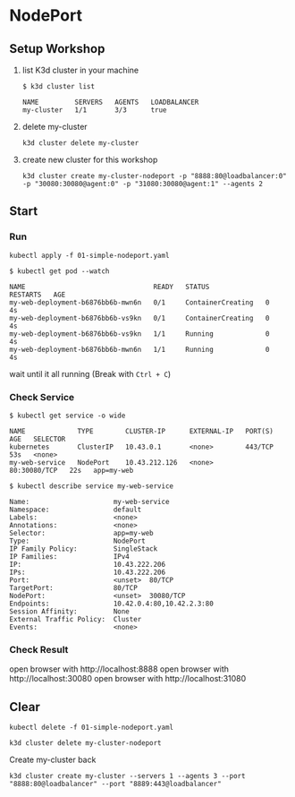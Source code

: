 # NodePort

## Setup Workshop

1. list K3d cluster in your machine

   ```shell
   $ k3d cluster list

   NAME         SERVERS   AGENTS   LOADBALANCER
   my-cluster   1/1       3/3      true
   ```

2. delete my-cluster

   ```shell
   k3d cluster delete my-cluster
   ```

3. create new cluster for this workshop

   ```
   k3d cluster create my-cluster-nodeport -p "8888:80@loadbalancer:0" -p "30080:30080@agent:0" -p "31080:30080@agent:1" --agents 2
   ```

## Start

### Run

```shell
kubectl apply -f 01-simple-nodeport.yaml 
```

```shell
$ kubectl get pod --watch

NAME                                READY   STATUS              RESTARTS   AGE
my-web-deployment-b6876bb6b-mwn6n   0/1     ContainerCreating   0          4s
my-web-deployment-b6876bb6b-vs9kn   0/1     ContainerCreating   0          4s
my-web-deployment-b6876bb6b-vs9kn   1/1     Running             0          4s
my-web-deployment-b6876bb6b-mwn6n   1/1     Running             0          4s
```

wait until it all running (Break with `Ctrl + C`)

### Check Service

```shell
$ kubectl get service -o wide

NAME             TYPE        CLUSTER-IP      EXTERNAL-IP   PORT(S)        AGE   SELECTOR
kubernetes       ClusterIP   10.43.0.1       <none>        443/TCP        53s   <none>
my-web-service   NodePort    10.43.212.126   <none>        80:30080/TCP   22s   app=my-web
```

```shell
$ kubectl describe service my-web-service

Name:                     my-web-service
Namespace:                default
Labels:                   <none>
Annotations:              <none>
Selector:                 app=my-web
Type:                     NodePort
IP Family Policy:         SingleStack
IP Families:              IPv4
IP:                       10.43.222.206
IPs:                      10.43.222.206
Port:                     <unset>  80/TCP
TargetPort:               80/TCP
NodePort:                 <unset>  30080/TCP
Endpoints:                10.42.0.4:80,10.42.2.3:80
Session Affinity:         None
External Traffic Policy:  Cluster
Events:                   <none>
```

### Check Result

open browser with http://localhost:8888
open browser with http://localhost:30080
open browser with http://localhost:31080

## Clear

```shell
kubectl delete -f 01-simple-nodeport.yaml
```

```shell
k3d cluster delete my-cluster-nodeport
```

Create my-cluster back

```shell
k3d cluster create my-cluster --servers 1 --agents 3 --port "8888:80@loadbalancer" --port "8889:443@loadbalancer"
```
